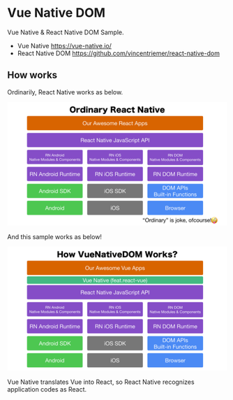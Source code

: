 Vue Native DOM
==========

Vue Native & React Native DOM Sample.

* Vue Native https://vue-native.io/
* React Native DOM https://github.com/vincentriemer/react-native-dom

How works
----------

Ordinarily, React Native works as below.

![Ordinary React Native](./img/ordinary.png)

And this sample works as below!

![How Vue Native DOM Works?](./img/vnd.png)

Vue Native translates Vue into React, so React Native recognizes application codes as React.